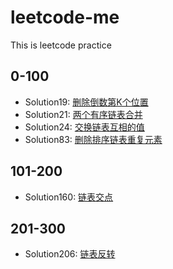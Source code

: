 # leetcode-me
This is leetcode practice

## 0-100
- Solution19: [删除倒数第K个位置](https://leetcode-cn.com/problems/remove-nth-node-from-end-of-list)
- Solution21: [两个有序链表合并](https://leetcode-cn.com/problems/merge-two-sorted-lists/description/)
- Solution24: [交换链表互相的值](https://leetcode-cn.com/problems/swap-nodes-in-pairs/solution/)
- Solution83: [删除排序链表重复元素](https://leetcode-cn.com/problems/remove-duplicates-from-sorted-list)
## 101-200
- Solution160: [链表交点](https://leetcode-cn.com/problems/intersection-of-two-linked-lists/description/)


## 201-300
- Solution206: [链表反转](https://leetcode-cn.com/problems/reverse-linked-list/description/)